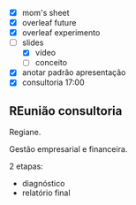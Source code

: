 - [x] mom's sheet
- [x] overleaf future
- [x] overleaf experimento
- [ ] slides
	- [x] vídeo
	- [ ] conceito
- [x] anotar padrão apresentação
- [x] consultoria 17:00

## REunião consultoria
Regiane.

Gestão empresarial e financeira.

2 etapas:
- diagnóstico
- relatório final

